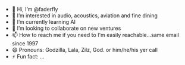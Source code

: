 - 👋 Hi, I’m @faderfly
- 👀 I’m interested in audio, acoustics, aviation and fine dining
- 🌱 I’m currently learning AI
- 💞️ I’m looking to collaborate on new ventures
- 📫 How to reach me if you need to I'm easily reachable...same email since 1997
- 😄 Pronouns: Godzilla, Lala, Zilz, God.  or him/he/his  yer call
- ⚡ Fun fact: ...

<!---
faderfly/faderfly is a ✨ special ✨ repository because its `README.md` (this file) appears on your GitHub profile.
You can click the Preview link to take a look at your changes.
--->
